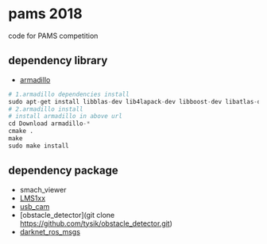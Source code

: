 # pams 2018
code for PAMS competition

## dependency library
- [armadillo](http://arma.sourceforge.net/download.html)
```python
# 1.armadillo dependencies install
sudo apt-get install libblas-dev lib4lapack-dev libboost-dev libatlas-dev -y
# 2.armadillo install 
# install armadillo in above url
cd Download armadillo-*
cmake .
make
sudo make install

```

## dependency package
- smach_viewer
- [LMS1xx](https://github.com/clearpathrobotics/lms1xx)
- [usb_cam](https://github.com/ros-drivers/usb_cam.git)
- [obstacle_detector](git clone https://github.com/tysik/obstacle_detector.git)
- [darknet_ros_msgs](https://github.com/leggedrobotics/darknet_ros)
